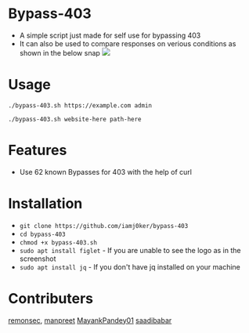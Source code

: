 # Bypass-403
- A simple script just made for self use for bypassing 403
- It can also be used to compare responses on verious conditions as shown in the below snap
![](responses.jpg)

# Usage
`./bypass-403.sh https://example.com admin`

`./bypass-403.sh website-here path-here`

# Features
- Use 62 known Bypasses for 403 with the help of curl

# Installation
   * `git clone https://github.com/iamj0ker/bypass-403`
   * `cd bypass-403`
   * `chmod +x bypass-403.sh`
   * `sudo apt install figlet`  - If you are unable to see the logo as in the screenshot
   * `sudo apt install jq`      - If you don't have jq installed on your machine
   
# Contributers
  [remonsec](https://github.com/remonsec),
  [manpreet](https://github.com/manpreet406)
  [MayankPandey01](https://github.com/MayankPandey01)
  [saadibabar](https://github.com/saadibabar)
